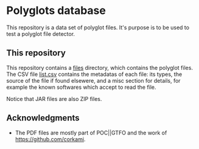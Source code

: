 # Polyglots database

This repository is a data set of polyglot files.
It's purpose is to be used to test a polyglot file detector.

## This repository

This repository contains a [files](files) directory, which contains the polyglot files.
The CSV file [list.csv](list.csv) contains the metadatas of each file: its types, the source of the file if found elsewere, and a misc section for details, for example the known softwares which accept to read the file.

Notice that JAR files are also ZIP files.

## Acknowledgments

- The PDF files are mostly part of POC||GTFO and the work of https://github.com/corkami.
